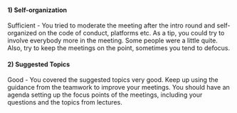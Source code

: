 #### 1) Self-organization

Sufficient - You tried to moderate the meeting after the intro round and self-organized on the code of conduct, platforms etc.
As a tip, you could try to involve everybody more in the meeting. Some people were a little quite. Also, try to keep the meetings on the point, sometimes you tend to defocus. 


#### 2) Suggested Topics

Good - You covered the suggested topics very good. Keep up using the guidance from the teamwork to improve your meetings. You should have an agenda setting up the focus points of the meetings, including your questions and the topics from lectures.
